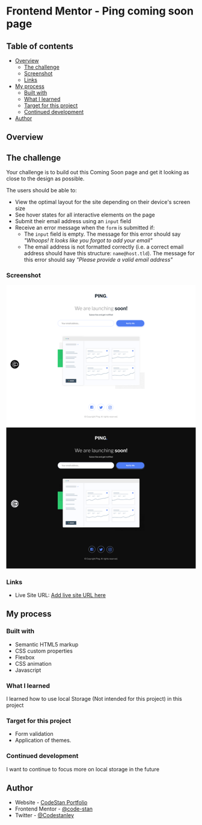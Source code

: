 # Frontend Mentor - Ping coming soon page

## Table of contents

- [Overview](#overview)
  - [The challenge](#the-challenge)
  - [Screenshot](#screenshot)
  - [Links](#links)
- [My process](#my-process)
  - [Built with](#built-with)
  - [What I learned](#what-i-learned)
  - [Target for this project](#target-for-this-project)
  - [Continued development](#continued-development)
- [Author](#author)

## Overview

## The challenge

Your challenge is to build out this Coming Soon page and get it looking as close to the design as possible.

The users should be able to: 

- View the optimal layout for the site depending on their device's screen size
- See hover states for all interactive elements on the page
- Submit their email address using an `input` field
- Receive an error message when the `form` is submitted if:
	- The `input` field is empty. The message for this error should say *"Whoops! It looks like you forgot to add your email"*
	- The email address is not formatted correctly (i.e. a correct email address should have this structure: `name@host.tld`). The message for this error should say *"Please provide a valid email address"*

### Screenshot

![Light theme design preview for the Project tracking intro component challenge](./design/Light%20theme%20screenshot.png)
![Dark theme design preview for the Project tracking intro component challenge](./design/Dark%20theme%20screenshot.png)


### Links
- Live Site URL: [Add live site URL here](https://code-stan.github.io/ping-coming-soon-page/)

## My process

### Built with

- Semantic HTML5 markup
- CSS custom properties
- Flexbox
- CSS animation
- Javascript


### What I learned

I learned how to use local Storage (Not intended for this project) in this project

### Target for this project
- Form validation
- Application of themes.


### Continued development

I want to continue to focus more on local storage in the future

## Author

- Website - [CodeStan Portfolio](https://www.codestan.netlify.app)
- Frontend Mentor - [@code-stan](https://www.frontendmentor.io/profile/code-stan)
- Twitter - [@Codestanley](https://www.twitter.com/codestanley)
